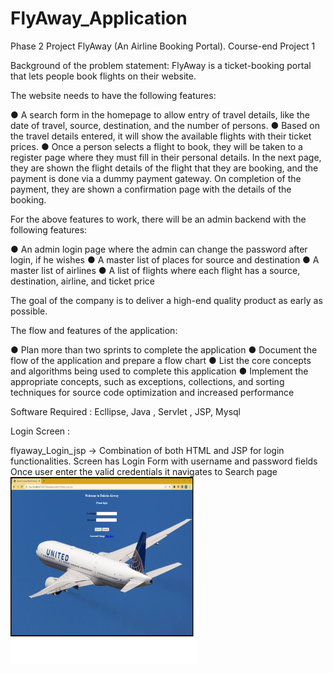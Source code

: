 # FlyAway_Application
Phase 2 Project
FlyAway (An Airline Booking Portal).
Course-end Project 1


Background of the problem statement:
FlyAway is a ticket-booking portal that lets people book flights on their website.


The website needs to have the following features:

● A search form in the homepage to allow entry of travel details, like the date of travel, source, destination, and the number of persons.
● Based on the travel details entered, it will show the available flights with their ticket prices.
● Once a person selects a flight to book, they will be taken to a register page where they must fill in their personal details. In the next page, they are shown the flight details of the flight that they are booking, and the payment is done via a dummy payment gateway. On completion of the payment, they are shown a confirmation page with the details of the booking.   
 
For the above features to work, there will be an admin backend with the following features:

● An admin login page where the admin can change the password after login, if he wishes
● A master list of places for source and destination
● A master list of airlines
● A list of flights where each flight has a source, destination, airline, and ticket price
     
The goal of the company is to deliver a high-end quality product as early as possible. 
 
The flow and features of the application:

● Plan more than two sprints to complete the application
● Document the flow of the application and prepare a flow chart 
● List the core concepts and algorithms being used to complete this application
● Implement the appropriate concepts, such as exceptions, collections, and sorting techniques for source code optimization and increased performance 


Software Required :
Ecllipse, Java , Servlet , JSP, Mysql

Login Screen :

flyaway_Login_jsp -> Combination of both HTML and JSP for login functionalities.
Screen has Login Form with username and password fields
Once user enter the valid credentials it navigates to Search page
<img src="/Images/login.png" width="300" height= "300"/>



